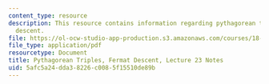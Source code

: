 ```yaml
---
content_type: resource
description: This resource contains information regarding pythagorean triples, fermat
  descent.
file: https://ol-ocw-studio-app-production.s3.amazonaws.com/courses/18-781-theory-of-numbers-spring-2012/5afc5a24dda38226c0085f15510de89b_MIT18_781S12_lec23.pdf
file_type: application/pdf
resourcetype: Document
title: Pythagorean Triples, Fermat Descent, Lecture 23 Notes
uid: 5afc5a24-dda3-8226-c008-5f15510de89b
---
```

